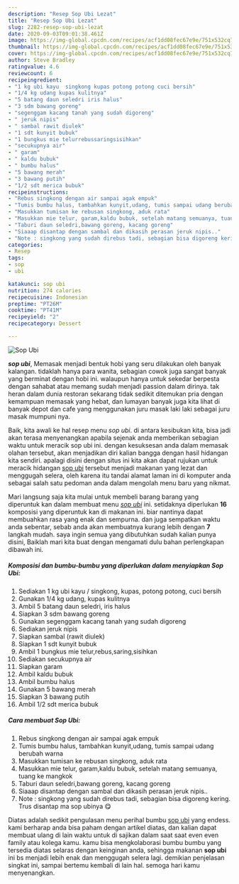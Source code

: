 ```yaml
---
description: "Resep Sop Ubi Lezat"
title: "Resep Sop Ubi Lezat"
slug: 2282-resep-sop-ubi-lezat
date: 2020-09-03T09:01:38.461Z
image: https://img-global.cpcdn.com/recipes/acf1dd08fec67e9e/751x532cq70/sop-ubi-foto-resep-utama.jpg
thumbnail: https://img-global.cpcdn.com/recipes/acf1dd08fec67e9e/751x532cq70/sop-ubi-foto-resep-utama.jpg
cover: https://img-global.cpcdn.com/recipes/acf1dd08fec67e9e/751x532cq70/sop-ubi-foto-resep-utama.jpg
author: Steve Bradley
ratingvalue: 4.6
reviewcount: 6
recipeingredient:
- "1 kg ubi kayu  singkong kupas potong potong cuci bersih"
- "1/4 kg udang kupas kulitnya"
- "5 batang daun seledri iris halus"
- "3 sdm bawang goreng"
- "segenggam kacang tanah yang sudah digoreng"
- " jeruk nipis"
- " sambal rawit diulek"
- "1 sdt kunyit bubuk"
- "1 bungkus mie telurrebussaringsisihkan"
- "secukupnya air"
- " garam"
- " kaldu bubuk"
- " bumbu halus"
- "5 bawang merah"
- "3 bawang putih"
- "1/2 sdt merica bubuk"
recipeinstructions:
- "Rebus singkong dengan air sampai agak empuk"
- "Tumis bumbu halus, tambahkan kunyit,udang, tumis sampai udang berubah warna"
- "Masukkan tumisan ke rebusan singkong, aduk rata"
- "Masukkan mie telur, garam,kaldu bubuk, setelah matang semuanya, tuang ke mangkok"
- "Taburi daun seledri,bawang goreng, kacang goreng"
- "Siaaap disantap dengan sambal dan dikasih perasan jeruk nipis.."
- "Note : singkong yang sudah direbus tadi, sebagian bisa digoreng kering. Trus disantap ma sop ubinya 😋"
categories:
- Resep
tags:
- sop
- ubi

katakunci: sop ubi 
nutrition: 274 calories
recipecuisine: Indonesian
preptime: "PT26M"
cooktime: "PT41M"
recipeyield: "2"
recipecategory: Dessert

---
```



![Sop Ubi](https://img-global.cpcdn.com/recipes/acf1dd08fec67e9e/751x532cq70/sop-ubi-foto-resep-utama.jpg)

<b><i>sop ubi</i></b>, Memasak menjadi bentuk hobi yang seru dilakukan oleh banyak kalangan. tidaklah hanya para wanita, sebagian cowok juga sangat banyak yang berminat dengan hobi ini. walaupun hanya untuk sekedar berpesta dengan sahabat atau memang sudah menjadi passion dalam dirinya. tak heran dalam dunia restoran sekarang tidak sedikit ditemukan pria dengan kemampuan memasak yang hebat, dan lumayan banyak juga kita lihat di banyak depot dan cafe yang menggunakan juru masak laki laki sebagai juru masak mumpuni nya.

Baik, kita awali ke hal resep menu <i>sop ubi</i>. di antara kesibukan kita, bisa jadi akan terasa menyenangkan apabila sejenak anda memberikan sebagian waktu untuk meracik sop ubi ini. dengan kesuksesan anda dalam memasak olahan tersebut, akan menjadikan diri kalian bangga dengan hasil hidangan kita sendiri. apalagi disini dengan situs ini kita akan dapat rujukan untuk meracik hidangan <u>sop ubi</u> tersebut menjadi makanan yang lezat dan menggugah selera, oleh karena itu tandai alamat laman ini di komputer anda sebagai salah satu pedoman anda dalam mengolah menu baru yang nikmat.




Mari langsung saja kita mulai untuk membeli barang barang yang diperuntuk kan dalam membuat menu <u><i>sop ubi</i></u> ini. setidaknya diperlukan <b>16</b> komposisi yang diperuntuk kan di makanan ini. biar nantinya dapat membuahkan rasa yang enak dan sempurna. dan juga sempatkan waktu anda sebentar, sebab anda akan membuatnya kurang lebih dengan <b>7</b> langkah mudah. saya ingin semua yang dibutuhkan sudah kalian punya disini, Baiklah mari kita buat dengan mengamati dulu bahan perlengkapan dibawah ini.

<!--inarticleads1-->

##### Komposisi dan bumbu-bumbu yang diperlukan dalam menyiapkan Sop Ubi:

1. Sediakan 1 kg ubi kayu / singkong, kupas, potong potong, cuci bersih
1. Gunakan 1/4 kg udang, kupas kulitnya
1. Ambil 5 batang daun seledri, iris halus
1. Siapkan 3 sdm bawang goreng
1. Gunakan segenggam kacang tanah yang sudah digoreng
1. Sediakan  jeruk nipis
1. Siapkan  sambal (rawit diulek)
1. Siapkan 1 sdt kunyit bubuk
1. Ambil 1 bungkus mie telur,rebus,saring,sisihkan
1. Sediakan secukupnya air
1. Siapkan  garam
1. Ambil  kaldu bubuk
1. Ambil  bumbu halus
1. Gunakan 5 bawang merah
1. Siapkan 3 bawang putih
1. Ambil 1/2 sdt merica bubuk




<!--inarticleads2-->

##### Cara membuat Sop Ubi:

1. Rebus singkong dengan air sampai agak empuk
1. Tumis bumbu halus, tambahkan kunyit,udang, tumis sampai udang berubah warna
1. Masukkan tumisan ke rebusan singkong, aduk rata
1. Masukkan mie telur, garam,kaldu bubuk, setelah matang semuanya, tuang ke mangkok
1. Taburi daun seledri,bawang goreng, kacang goreng
1. Siaaap disantap dengan sambal dan dikasih perasan jeruk nipis..
1. Note : singkong yang sudah direbus tadi, sebagian bisa digoreng kering. Trus disantap ma sop ubinya 😋




Diatas adalah sedikit pengulasan menu perihal bumbu <u>sop ubi</u> yang endess. kami berharap anda bisa paham dengan artikel diatas, dan kalian dapat membuat ulang di lain waktu untuk di sajikan dalam saat saat even even family atau kolega kamu. kamu bisa mengkolaborasi bumbu bumbu yang tersedia diatas selaras dengan keinginan anda, sehingga makanan <b>sop ubi</b> ini bs menjadi lebih enak dan menggugah selera lagi. demikian penjelasan singkat ini, sampai bertemu kembali di lain hal. semoga hari kamu menyenangkan.
